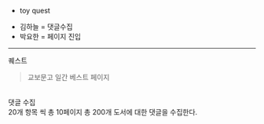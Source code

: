 - toy quest

* 김하늘 = 댓글수집
* 박요한 = 페이지 진입
<hr>

퀘스트

> 교보문고 일간 베스트 페이지
<br>
댓글 수집
<br>
20개 항목 씩 총 10페이지 총 200개 도서에 대한 댓글을 수집한다.